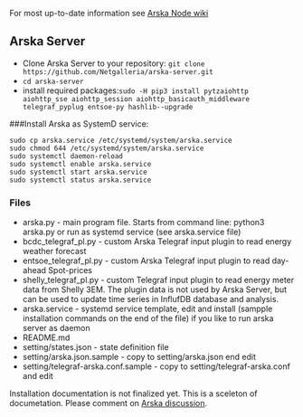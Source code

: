 For most up-to-date information see [Arska Node wiki](https://github.com/Netgalleria/arska-node/wiki)


## Arska Server

* Clone Arska Server to your repository: `git clone https://github.com/Netgalleria/arska-server.git`
* `cd arska-server`
* install required packages:`sudo -H pip3 install pytzaiohttp aiohttp_sse aiohttp_session aiohttp_basicauth_middleware telegraf_pyplug entsoe-py hashlib--upgrade`

###Install Arska as SystemD service:
```
sudo cp arska.service /etc/systemd/system/arska.service
sudo chmod 644 /etc/systemd/system/arska.service
sudo systemctl daemon-reload
sudo systemctl enable arska.service
sudo systemctl start arska.service
sudo systemctl status arska.service
```




### Files
* arska.py - main program file. Starts from command line:  python3 arska.py or run as systemd service (see arska.service file)
* bcdc_telegraf_pl.py - custom Arska Telegraf input plugin to read energy weather forecast
* entsoe_telegraf_pl.py - custom Arska Telegraf input plugin to read day-ahead Spot-prices
* shelly_telegraf_pl.py - custom Telegraf input plugin to read energy meter data from Shelly 3EM. The plugin data is not used by Arska Server, but can be used to update time series in InflufDB database and analysis. 
* arska.service - systemd service template, edit and install (sampple installation commands on the end of the file) if you like to run arska server as daemon
* README.md  
* setting/states.json  - state definition file
* setting/arska.json.sample - copy to setting/arska.json end edit
* setting/telegraf-arska.conf.sample - copy to setting/telegraf-arska.conf and edit

Installation documentation is not finalized yet. This is a sceleton of documetation. Please comment on [Arska discussion](https://github.com/Netgalleria/arska-node/discussions).
